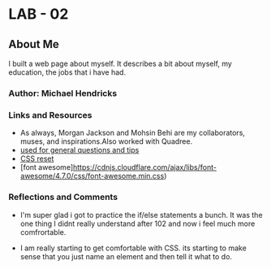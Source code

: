 # LAB - 02

## About Me

I built a web page about myself. It describes a bit about myself, my education, the jobs that i have had.

### Author: Michael Hendricks

### Links and Resources

* As always, Morgan Jackson and Mohsin Behi are my collaborators, muses, and inspirations.Also worked with Quadree.
* [used for general questions and tips](w3schools.com)
* [CSS reset](https://meyerweb.com/eric/tools/css/reset/)
* [font awesome]https://cdnjs.cloudflare.com/ajax/libs/font-awesome/4.7.0/css/font-awesome.min.css)

### Reflections and Comments

* I'm super glad i got to practice the if/else statements a bunch. It was the one thing I didnt really understand after 102 and now i feel much more comfrortable.

* I am really starting to get comfortable with CSS. its starting to make sense that you just name an element and then tell it what to do.